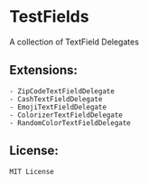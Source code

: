 # TestFields
A collection of TextField Delegates

## Extensions:

    - ZipCodeTextFieldDelegate
    - CashTextFieldDelegate
    - EmojiTextFieldDelegate
    - ColorizerTextFieldDelegate
    - RandomColorTextFieldDelegate

## License:

    MIT License
